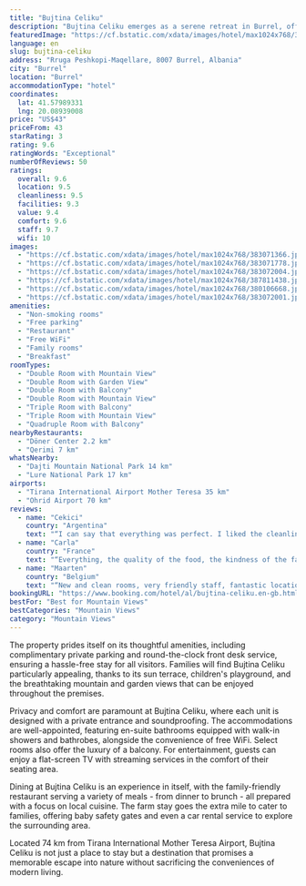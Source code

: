 ```yaml
---
title: "Bujtina Celiku"
description: "Bujtina Celiku emerges as a serene retreat in Burrel, offering guests a unique farm stay experience with the comfort of modern amenities."
featuredImage: "https://cf.bstatic.com/xdata/images/hotel/max1024x768/383071366.jpg?k=230bc39c8fea60bacd7b9e1562412901d220ce3bebc90b43115c464fea0f5af7&o=&hp=1"
language: en
slug: bujtina-celiku
address: "Rruga Peshkopi-Maqellare, 8007 Burrel, Albania"
city: "Burrel"
location: "Burrel"
accommodationType: "hotel"
coordinates:
  lat: 41.57989331
  lng: 20.08939008
price: "US$43"
priceFrom: 43
starRating: 3
rating: 9.6
ratingWords: "Exceptional"
numberOfReviews: 50
ratings:
  overall: 9.6
  location: 9.5
  cleanliness: 9.5
  facilities: 9.3
  value: 9.4
  comfort: 9.6
  staff: 9.7
  wifi: 10
images:
  - "https://cf.bstatic.com/xdata/images/hotel/max1024x768/383071366.jpg?k=230bc39c8fea60bacd7b9e1562412901d220ce3bebc90b43115c464fea0f5af7&o=&hp=1"
  - "https://cf.bstatic.com/xdata/images/hotel/max1024x768/383071778.jpg?k=b114046bfe7ba6931cf3853b6a63e31301e2739ae0a4cc519ab27e94da809c82&o=&hp=1"
  - "https://cf.bstatic.com/xdata/images/hotel/max1024x768/383072004.jpg?k=5794f36e5dcaf7b80eeb08ec77f8e54a7f65f502b44c7f6a427d8f8b57e31e94&o=&hp=1"
  - "https://cf.bstatic.com/xdata/images/hotel/max1024x768/387811438.jpg?k=0848658d00e81bddf4e6595195b9c4fa2cb03354aa2a3c9169fef277fa7cfa35&o=&hp=1"
  - "https://cf.bstatic.com/xdata/images/hotel/max1024x768/380106668.jpg?k=cc8c342b361a8572b4662265830a0d120d8c9567c4dd49dd52269fb391259719&o=&hp=1"
  - "https://cf.bstatic.com/xdata/images/hotel/max1024x768/383072001.jpg?k=99630f9f99d110116747e2bf82eb0ddca1b00c1751a9920ce9cddd5db935124a&o=&hp=1"
amenities:
  - "Non-smoking rooms"
  - "Free parking"
  - "Restaurant"
  - "Free WiFi"
  - "Family rooms"
  - "Breakfast"
roomTypes:
  - "Double Room with Mountain View"
  - "Double Room with Garden View"
  - "Double Room with Balcony"
  - "Double Room with Mountain View"
  - "Triple Room with Balcony"
  - "Triple Room with Mountain View"
  - "Quadruple Room with Balcony"
nearbyRestaurants:
  - "Döner Center 2.2 km"
  - "Qerimi 7 km"
whatsNearby:
  - "Dajti Mountain National Park 14 km"
  - "Lure National Park 17 km"
airports:
  - "Tirana International Airport Mother Teresa 35 km"
  - "Ohrid Airport 70 km"
reviews:
  - name: "Cekici"
    country: "Argentina"
    text: "“I can say that everything was perfect. I liked the cleanliness of the room where I stayed, I liked the surrounding nature and the organic food they offered me. The staff were also very kind. Undoubtedly, this is another favorite destination of...”"
  - name: "Carla"
    country: "France"
    text: "“Everything, the quality of the food, the kindness of the family, their generosity, the comfort and location, their respect for good food, the wine made by the owner, we felt right at home, an authentic experience of Albania and all its beauty”"
  - name: "Maarten"
    country: "Belgium"
    text: "“New and clean rooms, very friendly staff, fantastic location to explore the authentic country-side in the burrel region”"
bookingURL: "https://www.booking.com/hotel/al/bujtina-celiku.en-gb.html?aid=8035640"
bestFor: "Best for Mountain Views"
bestCategories: "Mountain Views"
category: "Mountain Views"
---
```


The property prides itself on its thoughtful amenities, including complimentary private parking and round-the-clock front desk service, ensuring a hassle-free stay for all visitors. Families will find Bujtina Celiku particularly appealing, thanks to its sun terrace, children's playground, and the breathtaking mountain and garden views that can be enjoyed throughout the premises.

Privacy and comfort are paramount at Bujtina Celiku, where each unit is designed with a private entrance and soundproofing. The accommodations are well-appointed, featuring en-suite bathrooms equipped with walk-in showers and bathrobes, alongside the convenience of free WiFi. Select rooms also offer the luxury of a balcony. For entertainment, guests can enjoy a flat-screen TV with streaming services in the comfort of their seating area.

Dining at Bujtina Celiku is an experience in itself, with the family-friendly restaurant serving a variety of meals - from dinner to brunch - all prepared with a focus on local cuisine. The farm stay goes the extra mile to cater to families, offering baby safety gates and even a car rental service to explore the surrounding area.

Located 74 km from Tirana International Mother Teresa Airport, Bujtina Celiku is not just a place to stay but a destination that promises a memorable escape into nature without sacrificing the conveniences of modern living.